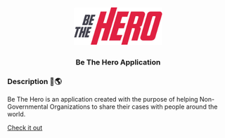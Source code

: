 <h1 align="center">
    <img alt="Be The Hero" src="./.github/logo.svg" width="200px" />
</h1>

<h3 align="center">
  Be The Hero Application
</h3>

### Description 🦸🌎
<p>Be The Hero is an application created with the purpose of helping Non-Governmental Organizations to share their cases with people around the world.</p>

[Check it out](https://bethehero-schlickmann.netlify.com/)
